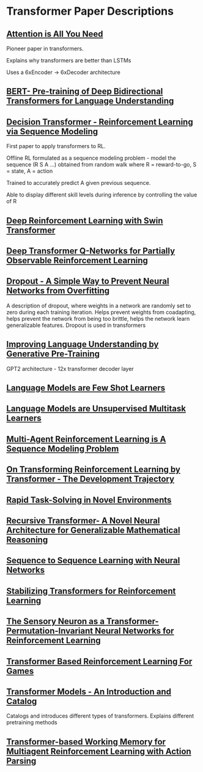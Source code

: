 # Transformer Paper Descriptions
## [Attention is All You Need](Attention%20is%20All%20You%20Need.pdf)
Pioneer paper in transformers. 

Explains why transformers are better than LSTMs

Uses a 6xEncoder -> 6xDecoder architecture
## [BERT- Pre-training of Deep Bidirectional Transformers for Language Understanding](BERT-%20Pre-training%20of%20Deep%20Bidirectional%20Transformers%20for%20Language%20Understanding.pdf)
## [Decision Transformer - Reinforcement Learning via Sequence Modeling](Decision%20Transformer%20-%20Reinforcement%20Learning%20via%20Sequence%20Modeling.pdf)
First paper to apply transformers to RL. 

Offline RL formulated as a sequence modeling problem - model the sequence (R S A ...) obtained from random walk where R = reward-to-go, S = state, A = action

Trained to accurately predict A given previous sequence.

Able to display different skill levels during inference by controlling the value of R
## [Deep Reinforcement Learning with Swin Transformer](Deep%20Reinforcement%20Learning%20with%20Swin%20Transformer.pdf)
## [Deep Transformer Q-Networks for Partially Observable Reinforcement Learning](Deep%20Transformer%20Q-Networks%20for%20Partially%20Observable%20Reinforcement%20Learning.pdf)
## [Dropout - A Simple Way to Prevent Neural Networks from Overfitting](Dropout%20-%20A%20Simple%20Way%20to%20Prevent%20Neural%20Networks%20from%20Overfitting.pdf)
A description of dropout, where weights in a network are randomly set to zero during each training iteration. Helps prevent weights from coadapting, helps prevent the network from being too brittle, helps the network learn generalizable features.
Dropout is used in transformers
## [Improving Language Understanding by Generative Pre-Training](Improving%20Language%20Understanding%20by%20Generative%20Pre-Training.pdf)
GPT2 architecture - 12x transformer decoder layer
## [Language Models are Few Shot Learners](Language%20Models%20are%20Few%20Shot%20Learners.pdf)
## [Language Models are Unsupervised Multitask Learners](Language%20Models%20are%20Unsupervised%20Multitask%20Learners.pdf)
## [Multi-Agent Reinforcement Learning is A Sequence Modeling Problem](Multi-Agent%20Reinforcement%20Learning%20is%20A%20Sequence%20Modeling%20Problem.pdf)
## [On Transforming Reinforcement Learning by Transformer - The Development Trajectory](On%20Transforming%20Reinforcement%20Learning%20by%20Transformer%20-%20The%20Development%20Trajectory.pdf)
## [Rapid Task-Solving in Novel Environments](Rapid%20Task-Solving%20in%20Novel%20Environments.pdf)
## [Recursive Transformer- A Novel Neural Architecture for Generalizable Mathematical Reasoning](Recursive%20Transformer-%20A%20Novel%20Neural%20Architecture%20for%20Generalizable%20Mathematical%20Reasoning%20.pdf)
## [Sequence to Sequence Learning with Neural Networks](Sequence%20to%20Sequence%20Learning%20with%20Neural%20Networks.pdf)
## [Stabilizing Transformers for Reinforcement Learning](Stabilizing%20Transformers%20for%20Reinforcement%20Learning.pdf)
## [The Sensory Neuron as a Transformer- Permutation-Invariant Neural Networks for Reinforcement Learning](The%20Sensory%20Neuron%20as%20a%20Transformer-%20Permutation-Invariant%20Neural%20Networks%20for%20Reinforcement%20Learning.pdf)
## [Transformer Based Reinforcement Learning For Games](Transformer%20Based%20Reinforcement%20Learning%20For%20Games.pdf)
## [Transformer Models - An Introduction and Catalog](Transformer%20Models%20-%20An%20Introduction%20and%20Catalog.pdf)
Catalogs and introduces different types of transformers. 
Explains different pretraining methods
## [Transformer-based Working Memory for Multiagent Reinforcement Learning with Action Parsing](Transformer-based%20Working%20Memory%20for%20Multiagent%20Reinforcement%20Learning%20with%20Action%20Parsing.pdf)
